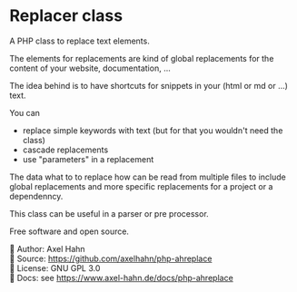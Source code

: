 # Replacer class

A PHP class to replace text elements.

The elements for replacements are kind of global replacements for the content
of your website, documentation, ...

The idea behind is to have shortcuts for snippets in your (html or md or ...) text.

You can 
* replace simple keywords with text (but for that you wouldn't need the class)
* cascade replacements
* use "parameters" in a replacement

The data what to to replace how can be read from multiple files to include
global replacements and more specific replacements for a project or a dependenncy.

This class can be useful in a parser or pre processor.

Free software and open source.

👤 Author: Axel Hahn \
📄 Source: <https://github.com/axelhahn/php-ahreplace> \
📜 License: GNU GPL 3.0 \
📗 Docs: see <https://www.axel-hahn.de/docs/php-ahreplace>

